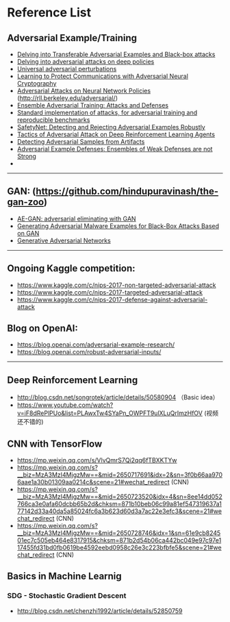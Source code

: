 
# Reference List

## Adversarial Example/Training
* [Delving into Transferable Adversarial Examples and Black-box attacks](https://arxiv.org/abs/1611.02770)
* [Delving into adversarial attacks on deep policies](https://arxiv.org/abs/1705.06452)
* [Universal adversarial perturbations](https://arxiv.org/abs/1610.08401)
* [Learning to Protect Communications with Adversarial Neural Cryptography](https://arxiv.org/abs/1610.06918v1)
* [Adversarial Attacks on Neural Network Policies](https://arxiv.org/abs/1702.02284)  (http://rll.berkeley.edu/adversarial/)
* [Ensemble Adversarial Training: Attacks and Defenses](https://arxiv.org/abs/1705.07204)
* [Standard implementation of attacks, for adversarial training and reproducible benchmarks](https://github.com/tensorflow/cleverhans)
* [SafetyNet: Detecting and Rejecting Adversarial Examples Robustly](https://arxiv.org/abs/1704.00103)
* [Tactics of Adversarial Attack on Deep Reinforcement Learning Agents](https://arxiv.org/abs/1703.06748)
* [Detecting Adversarial Samples from Artifacts](https://arxiv.org/abs/1703.00410)
* [Adversarial Example Defenses: Ensembles of Weak Defenses are not Strong](https://arxiv.org/abs/1706.04701)
* 
---

##  GAN:  (https://github.com/hindupuravinash/the-gan-zoo)
* [AE-GAN: adversarial eliminating with GAN](https://arxiv.org/abs/1707.05474)
* [Generating Adversarial Malware Examples for Black-Box Attacks Based on GAN](https://arxiv.org/abs/1702.05983v1)
* [Generative Adversarial Networks](https://arxiv.org/abs/1406.266)


---


## Ongoing Kaggle competition:
* https://www.kaggle.com/c/nips-2017-non-targeted-adversarial-attack
* https://www.kaggle.com/c/nips-2017-targeted-adversarial-attack
* https://www.kaggle.com/c/nips-2017-defense-against-adversarial-attack

## Blog on OpenAI:
* https://blog.openai.com/adversarial-example-research/
* https://blog.openai.com/robust-adversarial-inputs/

---

## Deep Reinforcement Learning
* http://blog.csdn.net/songrotek/article/details/50580904 （Basic idea）
* https://www.youtube.com/watch?v=iF8dRePlPUo&list=PLAwxTw4SYaPn_OWPFT9ulXLuQrImzHfOV (视频 还不错的)

## CNN with TensorFlow
* https://mp.weixin.qq.com/s/VlvQmrS7Qi2qq6fTBXKTYw
* https://mp.weixin.qq.com/s?__biz=MzA3MzI4MjgzMw==&mid=2650717691&idx=2&sn=3f0b66aa9706aae1a30b01309aa0214c&scene=21#wechat_redirect (CNN)
* https://mp.weixin.qq.com/s?__biz=MzA3MzI4MjgzMw==&mid=2650723520&idx=4&sn=8ee14dd052766ca3e0afa60dcbb65b2d&chksm=871b10beb06c99a81ef547319637a177142d33a40da5a85024fc6a3b623d60d3a7ac22e3efc3&scene=21#wechat_redirect (CNN)
* https://mp.weixin.qq.com/s?__biz=MzA3MzI4MjgzMw==&mid=2650728746&idx=1&sn=61e9cb824501ec7c505eb464e8317915&chksm=871b2d54b06ca442bc049e97c97e117455fd31bd0fb0619be4592eebd0958c26e3c223bfbfe5&scene=21#wechat_redirect (CNN)

## Basics in Machine Learnig
### SDG - Stochastic Gradient Descent
* http://blog.csdn.net/chenzhi1992/article/details/52850759
